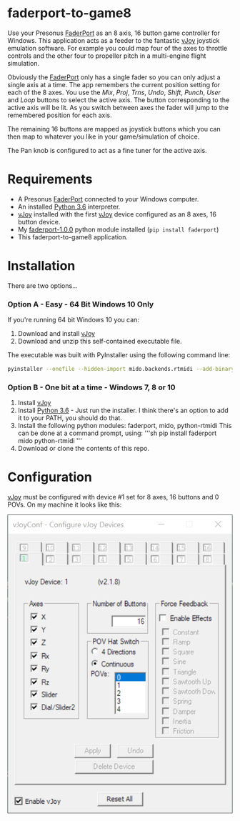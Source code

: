 # faderport-to-game8
Use your Presonus [FaderPort] as an 8 axis, 16 button game controller for
Windows. This application acts as a feeder to the fantastic [vJoy]
joystick emulation software.
For example you could map four of the axes to throttle controls and the
other four to propeller pitch in a multi-engine flight simulation.

Obviously the [FaderPort] only has a single fader so you can only adjust
a single axis at a time. The app remembers the current position setting
for each of the 8 axes. You use the *Mix*, *Proj*, *Trns*, *Undo*, *Shift*,
*Punch*, *User* and *Loop* buttons to select the active axis. The button
corresponding to the active axis will be lit. As you switch between axes
the fader will jump to the remembered position for each axis.

The remaining 16 buttons are mapped as joystick buttons which you can
then map to whatever you like in your game/simulation of choice.

The Pan knob is configured to act as a fine tuner for the active axis.

# Requirements
* A Presonus [FaderPort] connected to your Windows computer.
* An installed [Python 3.6] interpreter.
* [vJoy] installed with the first [vJoy] device configured as an 8 axes,
  16 button device.
* My [faderport-1.0.0] python module installed (`pip install faderport`)
* This faderport-to-game8 application.

# Installation
There are two options...
### Option A - Easy - 64 Bit Windows 10 Only
If you're running 64 bit Windows 10 you can:
1. Download and install [vJoy]
2. Download and unzip this self-contained executable file.

The executable was built with PyInstaller using the following command line:

```sh
pyinstaller --onefile --hidden-import mido.backends.rtmidi --add-binary vJoyInterface.dll;. faderport-to-game8.py
```

### Option B - One bit at a time - Windows 7, 8 or 10
1. Install [vJoy]
2. Install [Python 3.6] - Just run the installer. I think there's an option
   to add it to your PATH, you should do that.
3. Install the following python modules: faderport, mido, python-rtmidi
   This can be done at a command prompt, using:
   '''sh
   pip install faderport mido python-rtmidi
   '''
4. Download or clone the contents of this repo.

# Configuration
[vJoy] must be configured with device #1 set for 8 axes, 16 buttons and
0 POVs. On my machine it looks like this:

![Sample vJoy Configuration Image][vJoyConfSampleImg]


[FaderPort]: https://www.presonus.com/products/faderport
[vJoy]: http://vjoystick.sourceforge.net/site/
[Python 3.6]: https://www.python.org/
[faderport-1.0.0]: https://pypi.org/project/faderport/
[vJoyConfSampleImg]: vJoy-Configuration.png